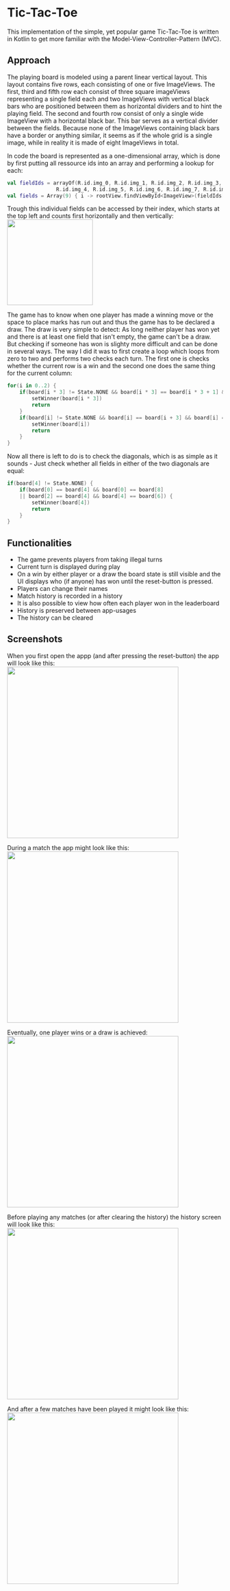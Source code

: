 # Tic-Tac-Toe
This implementation of the simple, yet popular game Tic-Tac-Toe is written in Kotlin to get more familiar with the Model-View-Controller-Pattern (MVC).

## Approach
The playing board is modeled using a parent linear vertical layout. This layout contains five rows, each consisting of one or five ImageViews. The first, third and fifth row each consist of three square imageViews representing a single field each and two ImageViews with vertical black bars who are positioned between them as horizontal dividers and to hint the playing field. The second and fourth row consist of only a single wide ImageView with a horizontal black bar. This bar serves as a vertical divider between the fields. Because none of the ImageViews containing black bars have a border or anything similar, it seems as if the whole grid is a single image, while in reality it is made of eight ImageViews in total.

In code the board is represented as a one-dimensional array, which is done by first putting all ressource ids into an array and performing a lookup for each:
```Kotlin
val fieldIds = arrayOf(R.id.img_0, R.id.img_1, R.id.img_2, R.id.img_3,
				R.id.img_4, R.id.img_5, R.id.img_6, R.id.img_7, R.id.img_8)
val fields = Array(9) { i -> rootView.findViewById<ImageView>(fieldIds[i]) }
```
Trough this individual fields can be accessed by their index, which starts at the top left and counts first horizontally and then vertically:  
<img src="images/grid.jpg" width=200px>

The game has to know when one player has made a winning move or the space to place marks has run out and thus the game has to be declared a draw. The draw is very simple to detect: As long neither player has won yet and there is at least one field that isn't empty, the game can't be a draw.  
But checking if someone has won is slighty more difficult and can be done in several ways. The way I did it was to first create a loop which loops from zero to two and performs two checks each turn. The first one is checks whether the current row is a win and the second one does the same thing for the current column:
```Kotlin
for(i in 0..2) {
    if(board[i * 3] != State.NONE && board[i * 3] == board[i * 3 + 1] && board[i * 3] == board[i * 3 + 2]) {
        setWinner(board[i * 3])
        return
    }
    if(board[i] != State.NONE && board[i] == board[i + 3] && board[i] == board[i + 6]) {
        setWinner(board[i])
        return
    }
}
```

Now all there is left to do is to check the diagonals, which is as simple as it sounds - Just check whether all fields in either of the two diagonals are equal:
```Kotlin
if(board[4] != State.NONE) {
    if(board[0] == board[4] && board[0] == board[8]
    || board[2] == board[4] && board[4] == board[6]) {
        setWinner(board[4])
        return
    }
}
```

## Functionalities
- The game prevents players from taking illegal turns
- Current turn is displayed during play
- On a win by either player or a draw the board state is still visible and the UI displays who (if anyone) has won until the reset-button is pressed.
- Players can change their names
- Match history is recorded in a history
- It is also possible to view how often each player won in the leaderboard
- History is preserved between app-usages
- The history can be cleared

## Screenshots
When you first open the appp (and after pressing the reset-button) the app will look like this:  
<img src="images/start.jpg" width=400px>  

During a match the app might look like this:  
<img src="images/turn.jpg" width=400px>  

Eventually, one player wins or a draw is achieved:  
<img src="images/win.jpg" width=400px>  

Before playing any matches (or after clearing the history) the history screen will look like this:  
<img src="images/history_empty.jpg" width=400px>  

And after a few matches have been played it might look like this:  
<img src="images/history_populated.jpg" width=400px>  
